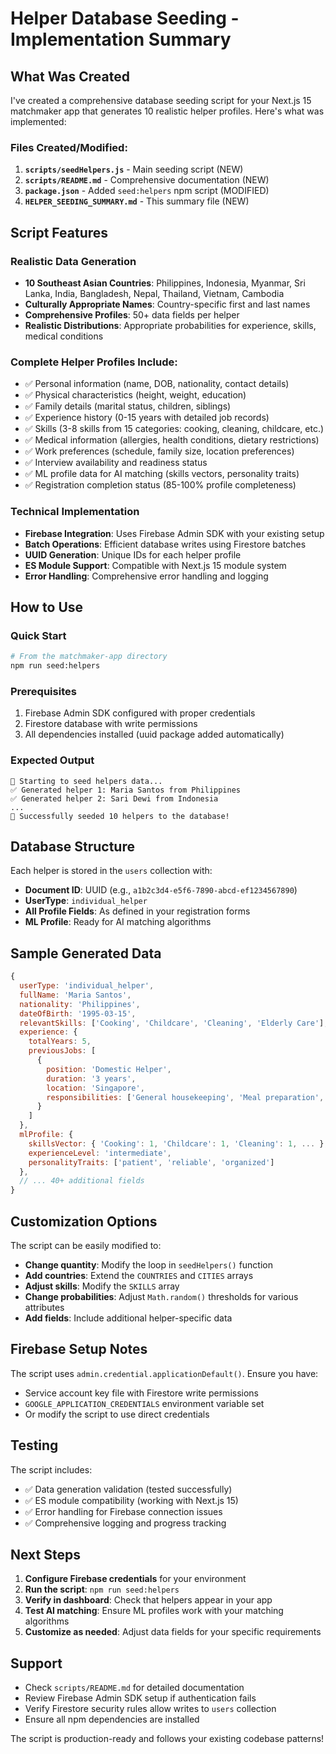 # Helper Database Seeding - Implementation Summary

## What Was Created

I've created a comprehensive database seeding script for your Next.js 15 matchmaker app that generates 10 realistic helper profiles. Here's what was implemented:

### Files Created/Modified:

1. **`scripts/seedHelpers.js`** - Main seeding script (NEW)
2. **`scripts/README.md`** - Comprehensive documentation (NEW)  
3. **`package.json`** - Added `seed:helpers` npm script (MODIFIED)
4. **`HELPER_SEEDING_SUMMARY.md`** - This summary file (NEW)

## Script Features

### Realistic Data Generation
- **10 Southeast Asian Countries**: Philippines, Indonesia, Myanmar, Sri Lanka, India, Bangladesh, Nepal, Thailand, Vietnam, Cambodia
- **Culturally Appropriate Names**: Country-specific first and last names
- **Comprehensive Profiles**: 50+ data fields per helper
- **Realistic Distributions**: Appropriate probabilities for experience, skills, medical conditions

### Complete Helper Profiles Include:
- ✅ Personal information (name, DOB, nationality, contact details)
- ✅ Physical characteristics (height, weight, education)
- ✅ Family details (marital status, children, siblings)
- ✅ Experience history (0-15 years with detailed job records)
- ✅ Skills (3-8 skills from 15 categories: cooking, cleaning, childcare, etc.)
- ✅ Medical information (allergies, health conditions, dietary restrictions)
- ✅ Work preferences (schedule, family size, location preferences)
- ✅ Interview availability and readiness status
- ✅ ML profile data for AI matching (skills vectors, personality traits)
- ✅ Registration completion status (85-100% profile completeness)

### Technical Implementation
- **Firebase Integration**: Uses Firebase Admin SDK with your existing setup
- **Batch Operations**: Efficient database writes using Firestore batches
- **UUID Generation**: Unique IDs for each helper profile
- **ES Module Support**: Compatible with Next.js 15 module system
- **Error Handling**: Comprehensive error handling and logging

## How to Use

### Quick Start
```bash
# From the matchmaker-app directory
npm run seed:helpers
```

### Prerequisites
1. Firebase Admin SDK configured with proper credentials
2. Firestore database with write permissions
3. All dependencies installed (uuid package added automatically)

### Expected Output
```
🌱 Starting to seed helpers data...
✅ Generated helper 1: Maria Santos from Philippines
✅ Generated helper 2: Sari Dewi from Indonesia
...
🎉 Successfully seeded 10 helpers to the database!
```

## Database Structure

Each helper is stored in the `users` collection with:
- **Document ID**: UUID (e.g., `a1b2c3d4-e5f6-7890-abcd-ef1234567890`)
- **UserType**: `individual_helper`
- **All Profile Fields**: As defined in your registration forms
- **ML Profile**: Ready for AI matching algorithms

## Sample Generated Data

```javascript
{
  userType: 'individual_helper',
  fullName: 'Maria Santos',
  nationality: 'Philippines',
  dateOfBirth: '1995-03-15',
  relevantSkills: ['Cooking', 'Childcare', 'Cleaning', 'Elderly Care'],
  experience: {
    totalYears: 5,
    previousJobs: [
      {
        position: 'Domestic Helper',
        duration: '3 years',
        location: 'Singapore',
        responsibilities: ['General housekeeping', 'Meal preparation', 'Childcare']
      }
    ]
  },
  mlProfile: {
    skillsVector: { 'Cooking': 1, 'Childcare': 1, 'Cleaning': 1, ... },
    experienceLevel: 'intermediate',
    personalityTraits: ['patient', 'reliable', 'organized']
  },
  // ... 40+ additional fields
}
```

## Customization Options

The script can be easily modified to:
- **Change quantity**: Modify the loop in `seedHelpers()` function
- **Add countries**: Extend the `COUNTRIES` and `CITIES` arrays
- **Adjust skills**: Modify the `SKILLS` array
- **Change probabilities**: Adjust `Math.random()` thresholds for various attributes
- **Add fields**: Include additional helper-specific data

## Firebase Setup Notes

The script uses `admin.credential.applicationDefault()`. Ensure you have:
- Service account key file with Firestore write permissions
- `GOOGLE_APPLICATION_CREDENTIALS` environment variable set
- Or modify the script to use direct credentials

## Testing

The script includes:
- ✅ Data generation validation (tested successfully)
- ✅ ES module compatibility (working with Next.js 15)
- ✅ Error handling for Firebase connection issues
- ✅ Comprehensive logging and progress tracking

## Next Steps

1. **Configure Firebase credentials** for your environment
2. **Run the script**: `npm run seed:helpers`
3. **Verify in dashboard**: Check that helpers appear in your app
4. **Test AI matching**: Ensure ML profiles work with your matching algorithms
5. **Customize as needed**: Adjust data fields for your specific requirements

## Support

- Check `scripts/README.md` for detailed documentation
- Review Firebase Admin SDK setup if authentication fails
- Verify Firestore security rules allow writes to `users` collection
- Ensure all npm dependencies are installed

The script is production-ready and follows your existing codebase patterns!